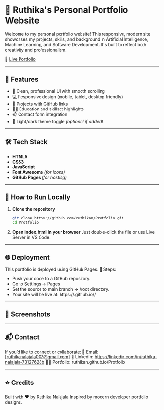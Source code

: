 # 💼 Ruthika's Personal Portfolio Website

Welcome to my personal portfolio website! This responsive, modern site showcases my projects, skills, and background in Artificial Intelligence, Machine Learning, and Software Development. It's built to reflect both creativity and professionalism.

🔗 [Live Portfolio](https://ruthikan.github.io/Protfolio/)

---

## 📌 Features

- 🎯 Clean, professional UI with smooth scrolling
- 💻 Responsive design (mobile, tablet, desktop friendly)
- 🧠 Projects with GitHub links
- 👩‍🎓 Education and skillset highlights
- 📫 Contact form integration
- 🌙 Light/dark theme toggle *(optional if added)*

---

## 🛠️ Tech Stack

- **HTML5**  
- **CSS3**  
- **JavaScript**  
- **Font Awesome** *(for icons)*  
- **GitHub Pages** *(for hosting)*

---

## 🚀 How to Run Locally

1. **Clone the repository**
   ```bash
   git clone https://github.com/ruthikan/Protfolio.git
   cd Protfolio
2. **Open index.html in your browser**
Just double-click the file or use Live Server in VS Code.

---

## 🌐 Deployment

This portfolio is deployed using GitHub Pages.
📌 Steps:
- Push your code to a GitHub repository.
- Go to Settings → Pages
- Set the source to main branch → /root directory.
- Your site will be live at: https://<username>.github.io/<repo-name>/
---

## 📸 Screenshots








---
## 📬 Contact

If you’d like to connect or collaborate:
📧 Email: [ruthikanalajala007@gmail.com]
💼 LinkedIn: https://linkedin.com/in/ruthika-nalajala-73127628b
🧑‍💻 Portfolio: ruthikan.github.io/Protfolio

---

## ⭐ Credits
Built with ❤️ by Ruthika Nalajala
Inspired by modern developer portfolio designs.

